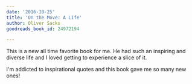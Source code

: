 ```yaml
---
date: '2016-10-25'
title: 'On the Move: A Life'
author: Oliver Sacks
goodreads_book_id: 24972194

---
```

This is a new all time favorite book for me. He had such an inspiring and diverse life and I loved getting to experience a slice of it. 

I'm addicted to inspirational quotes and this book gave me so many new ones!
